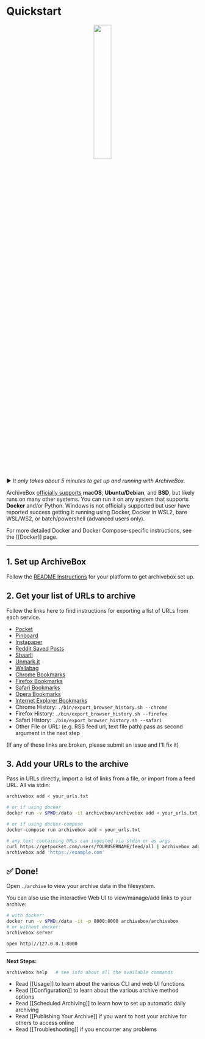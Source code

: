 # Quickstart

<div align="center">
<img src="https://imgur.zervice.io/ZbHpEf8.jpg" width="30%"/>
</div>

▶️ *It only takes about 5 minutes to get up and running with ArchiveBox.*

ArchiveBox [officially supports](https://github.com/ArchiveBox/ArchiveBox/wiki/Install#supported-systems) **macOS**, **Ubuntu/Debian**, and **BSD**, but likely runs on many other systems.  You can run it on any system that supports **Docker** and/or Python. Windows is not officially supported but user have reported success getting it running using Docker, Docker in WSL2, bare WSL/WS2, or batch/powershell (advanced users only).

For more detailed Docker and Docker Compose-specific instructions, see the [[Docker]] page.

---

## 1. Set up ArchiveBox

Follow the [README Instructions](https://github.com/ArchiveBox/ArchiveBox#quickstart) for your platform to get archivebox set up.

## 2. Get your list of URLs to archive

Follow the links here to find instructions for exporting a list of URLs from each service.

 - [Pocket](https://getpocket.com/export)
 - [Pinboard](https://pinboard.in/export/)
 - [Instapaper](https://www.instapaper.com/user/export)
 - [Reddit Saved Posts](https://github.com/csu/export-saved-reddit)
 - [Shaarli](https://shaarli.readthedocs.io/en/master/Usage/#importexport)
 - [Unmark.it](http://help.unmark.it/import-export)
 - [Wallabag](https://doc.wallabag.org/en/user/import/wallabagv2.html)
 - [Chrome Bookmarks](https://support.google.com/chrome/answer/96816?hl=en)
 - [Firefox Bookmarks](https://support.mozilla.org/en-US/kb/export-firefox-bookmarks-to-backup-or-transfer)
 - [Safari Bookmarks](http://imgur.zervice.io/AtcvUZA.png)
 - [Opera Bookmarks](http://help.opera.com/Windows/12.10/en/importexport.html)
 - [Internet Explorer Bookmarks](https://support.microsoft.com/en-us/help/211089/how-to-import-and-export-the-internet-explorer-favorites-folder-to-a-32-bit-version-of-windows)
 - Chrome History: `./bin/export_browser_history.sh --chrome`
 - Firefox History: `./bin/export_browser_history.sh --firefox`
 - Safari History: `./bin/export_browser_history.sh --safari`
 - Other File or URL: (e.g. RSS feed url, text file path) pass as second argument in the next step

 (If any of these links are broken, please submit an issue and I'll fix it)

## 3. Add your URLs to the archive

Pass in URLs directly, import a list of links from a file, or import from a feed URL. All via stdin:
```bash
archivebox add < your_urls.txt

# or if using docker
docker run -v $PWD:/data -it archivebox/archivebox add < your_urls.txt

# or if using docker-compose
docker-compose run archivebox add < your_urls.txt

# any text containing URLs can ingested via stdin or as args
curl https://getpocket.com/users/YOURUSERNAME/feed/all | archivebox add
archivebox add 'https://example.com'
```

## ✅ Done!

Open `./archive` to view your archive data in the filesystem.

You can also use the interactive Web UI to view/manage/add links to your archive:
```bash
# with docker:
docker run -v $PWD:/data -it -p 8000:8000 archivebox/archivebox
# or without docker:
archivebox server

open http://127.0.0.1:8000
```

---

**Next Steps:**

```bash
archivebox help   # see info about all the available commands
```

 - Read [[Usage]] to learn about the various CLI and web UI functions
 - Read [[Configuration]] to learn about the various archive method options
 - Read [[Scheduled Archiving]] to learn how to set up automatic daily archiving
 - Read [[Publishing Your Archive]] if you want to host your archive for others to access online
 - Read [[Troubleshooting]] if you encounter any problems
